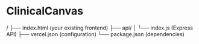 # ClinicalCanvas
/
├── index.html          (your existing frontend)
├── api/
│   └── index.js        (Express API)
├── vercel.json         (configuration)
└── package.json        (dependencies)
